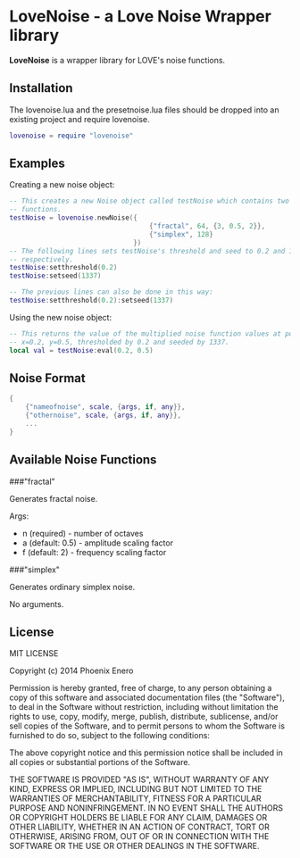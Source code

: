 # LoveNoise - a Love Noise Wrapper library

__LoveNoise__ is a wrapper library for LOVE's noise functions.

Installation
------------

The lovenoise.lua and the presetnoise.lua files should be dropped into an existing project and require lovenoise.

```lua
lovenoise = require "lovenoise"
````

Examples
--------

Creating a new noise object:
```lua
-- This creates a new Noise object called testNoise which contains two noise
-- functions.
testNoise = lovenoise.newNoise({
								   {"fractal", 64, {3, 0.5, 2}},
								   {"simplex", 128}
							   })
-- The following lines sets testNoise's threshold and seed to 0.2 and 1337
-- respectively.
testNoise:setthreshold(0.2)
testNoise:setseed(1337)

-- The previous lines can also be done in this way:
testNoise:setthreshold(0.2):setseed(1337)
````

Using the new noise object:
```lua
-- This returns the value of the multiplied noise function values at position
-- x=0.2, y=0.5, thresholded by 0.2 and seeded by 1337.
local val = testNoise:eval(0.2, 0.5)
````

Noise Format
------------
```lua
{
	{"nameofnoise", scale, {args, if, any}},
	{"othernoise", scale, {args, if, any}},
	...
}
````

Available Noise Functions
-------------------------

###"fractal"

Generates fractal noise.

Args:
* n (required) - number of octaves
* a (default: 0.5) - amplitude scaling factor
* f (default: 2) - frequency scaling factor

###"simplex"

Generates ordinary simplex noise.

No arguments.

License
-------

MIT LICENSE

Copyright (c) 2014 Phoenix Enero

Permission is hereby granted, free of charge, to any person obtaining a
copy of this software and associated documentation files (the
"Software"), to deal in the Software without restriction, including
without limitation the rights to use, copy, modify, merge, publish,
distribute, sublicense, and/or sell copies of the Software, and to
permit persons to whom the Software is furnished to do so, subject to
the following conditions:

The above copyright notice and this permission notice shall be included
in all copies or substantial portions of the Software.

THE SOFTWARE IS PROVIDED "AS IS", WITHOUT WARRANTY OF ANY KIND, EXPRESS
OR IMPLIED, INCLUDING BUT NOT LIMITED TO THE WARRANTIES OF
MERCHANTABILITY, FITNESS FOR A PARTICULAR PURPOSE AND NONINFRINGEMENT.
IN NO EVENT SHALL THE AUTHORS OR COPYRIGHT HOLDERS BE LIABLE FOR ANY
CLAIM, DAMAGES OR OTHER LIABILITY, WHETHER IN AN ACTION OF CONTRACT,
TORT OR OTHERWISE, ARISING FROM, OUT OF OR IN CONNECTION WITH THE
SOFTWARE OR THE USE OR OTHER DEALINGS IN THE SOFTWARE.